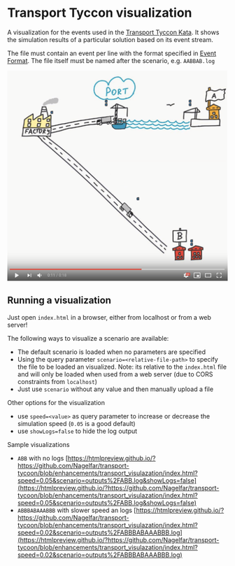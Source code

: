 # Transport Tyccon visualization

A visualization for the events used in the [Transport Tyccon Kata](https://github.com/Softwarepark/exercises/tree/master/transport-tycoon).
It shows the simulation results of a particular solution based on its event stream.

The file must contain an event per line with the format specified in [Event Format](https://github.com/Softwarepark/exercises/blob/master/transport-tycoon-2.md). The file itself must be named after the scenario, e.g. `AABBAB.log`

[![An example of a visualization as video](preview.png)](https://www.youtube.com/watch?v=Tw0IQxQoH9I)

## Running a visualization

Just open `index.html` in a browser, either from localhost or from a web server!

The following ways to visualize a scenario are available:

- The default scenario is loaded when no parameters are specified
- Using the query parameter `scenario=<relative-file-path>` to specify the file to be loaded an visualized.
  Note: its relative to the `index.html` file and will only be loaded when used from a web server (due to CORS constraints from `localhost`)
- Just use `scenario` without any value and then manually upload a file

Other options for the visualization

- use `speed=<value>` as query parameter to increase or decrease the simulation speed (`0.05` is a good default)
- use `showLogs=false` to hide the log output

Sample visualizations

- `ABB` with no logs [https://htmlpreview.github.io/?https://github.com/Nagelfar/transport-tycoon/blob/enhancements/transport_visulazation/index.html?speed=0.05&scenario=outputs%2FABB.log&showLogs=false](https://htmlpreview.github.io/?https://github.com/Nagelfar/transport-tycoon/blob/enhancements/transport_visulazation/index.html?speed=0.05&scenario=outputs%2FABB.log&showLogs=false)
- `ABBBABAAABBB` with slower speed an logs [https://htmlpreview.github.io/?https://github.com/Nagelfar/transport-tycoon/blob/enhancements/transport_visulazation/index.html?speed=0.02&scenario=outputs%2FABBBABAAABBB.log](https://htmlpreview.github.io/?https://github.com/Nagelfar/transport-tycoon/blob/enhancements/transport_visulazation/index.html?speed=0.02&scenario=outputs%2FABBBABAAABBB.log)